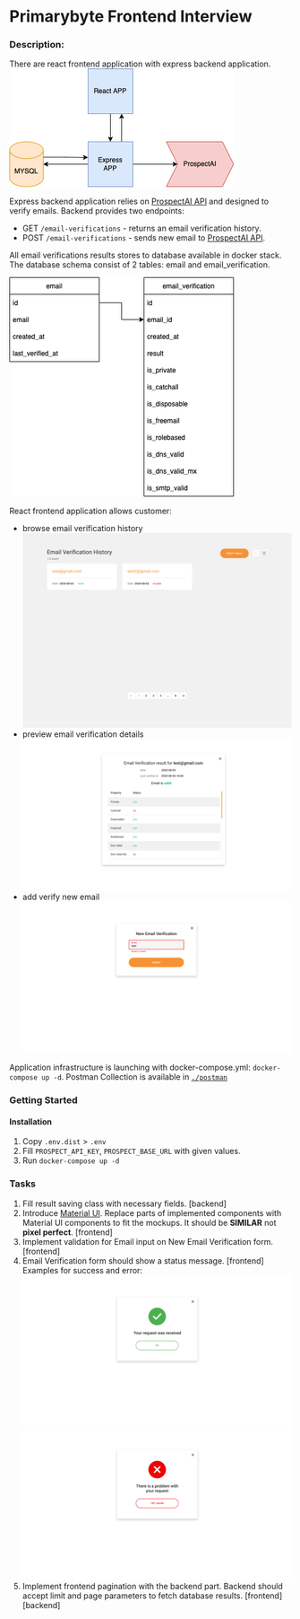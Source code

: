 # Primarybyte Frontend Interview

### Description:
There are react frontend application with express backend application.
![App Flow](./doc/app_flow.png)

Express backend application relies on [ProspectAI API](https://apilabs.prospectai.com/docs#/paths/~1api~1v1~1email-verifier/post
) and designed to verify emails.
Backend provides two endpoints:
- GET `/email-verifications` - returns an email verification history.
- POST `/email-verifications` - sends new email to [ProspectAI API](https://apilabs.prospectai.com/docs#/paths/~1api~1v1~1email-verifier/post
  ).

All email verifications results stores to database available in docker stack.
The database schema consist of 2 tables: email and email_verification.

![App Flow](./doc/database_schema.png)

React frontend application allows customer:
* browse email verification history
![App Flow](./doc/mockups/Cards.png)
* preview email verification details
![App Flow](./doc/mockups/Preview.png)
* add verify new email
![App Flow](./doc/mockups/Add.png)

Application infrastructure is launching with docker-compose.yml: `docker-compose up -d`.
Postman Collection is available in [`./postman`](./postman/Email%20Verification%20Api.postman_collection.json) 

### Getting Started
#### Installation
1. Copy `.env.dist` > `.env`
2. Fill `PROSPECT_API_KEY`, `PROSPECT_BASE_URL` with given values.
3. Run `docker-compose up -d`

### Tasks
1. Fill result saving class with necessary fields. [backend]
2. Introduce [Material UI](https://mui.com/). Replace parts of implemented components with Material UI components to fit the mockups.
It should be **SIMILAR** not **pixel perfect**. [frontend]
3. Implement validation for Email input on New Email Verification form. [frontend]
4. Email Verification form should show a status message. [frontend]
Examples for success and error: ![App Flow](./doc/mockups/Success.png) ![App Flow](./doc/mockups/Error.png)
5. Implement frontend pagination with the backend part. Backend should accept limit and page parameters to fetch database results. [frontend][backend]
